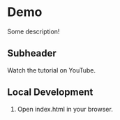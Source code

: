 # Demo

Some description!

## Subheader

Watch the tutorial on YouTube.

## Local Development

1. Open index.html in your browser.